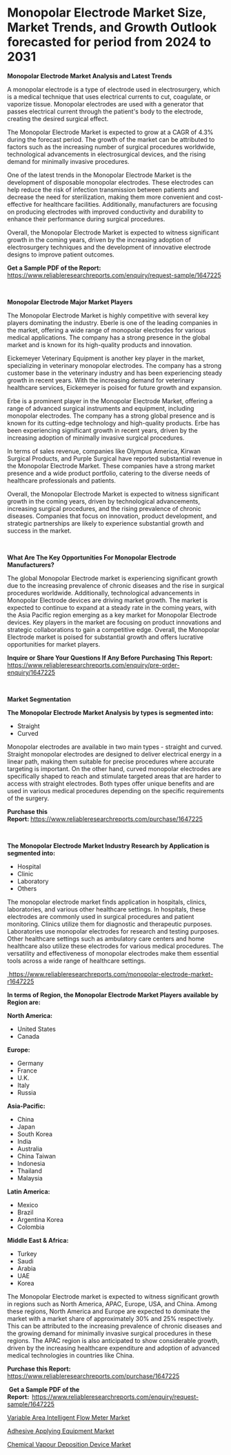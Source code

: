 <p><h1>Monopolar Electrode Market Size, Market Trends, and Growth Outlook forecasted for period from 2024 to 2031</h1></p><p><strong>Monopolar Electrode Market Analysis and Latest Trends</strong></p>
<p><p>A monopolar electrode is a type of electrode used in electrosurgery, which is a medical technique that uses electrical currents to cut, coagulate, or vaporize tissue. Monopolar electrodes are used with a generator that passes electrical current through the patient's body to the electrode, creating the desired surgical effect.</p><p>The Monopolar Electrode Market is expected to grow at a CAGR of 4.3% during the forecast period. The growth of the market can be attributed to factors such as the increasing number of surgical procedures worldwide, technological advancements in electrosurgical devices, and the rising demand for minimally invasive procedures.</p><p>One of the latest trends in the Monopolar Electrode Market is the development of disposable monopolar electrodes. These electrodes can help reduce the risk of infection transmission between patients and decrease the need for sterilization, making them more convenient and cost-effective for healthcare facilities. Additionally, manufacturers are focusing on producing electrodes with improved conductivity and durability to enhance their performance during surgical procedures.</p><p>Overall, the Monopolar Electrode Market is expected to witness significant growth in the coming years, driven by the increasing adoption of electrosurgery techniques and the development of innovative electrode designs to improve patient outcomes.</p></p>
<p><strong>Get a Sample PDF of the Report:&nbsp;</strong> <a href="https://www.reliableresearchreports.com/enquiry/request-sample/1647225">https://www.reliableresearchreports.com/enquiry/request-sample/1647225</a></p>
<p>&nbsp;</p>
<p><strong>Monopolar Electrode Major Market Players</strong></p>
<p><p>The Monopolar Electrode Market is highly competitive with several key players dominating the industry. Eberle is one of the leading companies in the market, offering a wide range of monopolar electrodes for various medical applications. The company has a strong presence in the global market and is known for its high-quality products and innovation.</p><p>Eickemeyer Veterinary Equipment is another key player in the market, specializing in veterinary monopolar electrodes. The company has a strong customer base in the veterinary industry and has been experiencing steady growth in recent years. With the increasing demand for veterinary healthcare services, Eickemeyer is poised for future growth and expansion.</p><p>Erbe is a prominent player in the Monopolar Electrode Market, offering a range of advanced surgical instruments and equipment, including monopolar electrodes. The company has a strong global presence and is known for its cutting-edge technology and high-quality products. Erbe has been experiencing significant growth in recent years, driven by the increasing adoption of minimally invasive surgical procedures.</p><p>In terms of sales revenue, companies like Olympus America, Kirwan Surgical Products, and Purple Surgical have reported substantial revenue in the Monopolar Electrode Market. These companies have a strong market presence and a wide product portfolio, catering to the diverse needs of healthcare professionals and patients.</p><p>Overall, the Monopolar Electrode Market is expected to witness significant growth in the coming years, driven by technological advancements, increasing surgical procedures, and the rising prevalence of chronic diseases. Companies that focus on innovation, product development, and strategic partnerships are likely to experience substantial growth and success in the market.</p></p>
<p>&nbsp;</p>
<p><strong>What Are The Key Opportunities For Monopolar Electrode Manufacturers?</strong></p>
<p><p>The global Monopolar Electrode market is experiencing significant growth due to the increasing prevalence of chronic diseases and the rise in surgical procedures worldwide. Additionally, technological advancements in Monopolar Electrode devices are driving market growth. The market is expected to continue to expand at a steady rate in the coming years, with the Asia Pacific region emerging as a key market for Monopolar Electrode devices. Key players in the market are focusing on product innovations and strategic collaborations to gain a competitive edge. Overall, the Monopolar Electrode market is poised for substantial growth and offers lucrative opportunities for market players.</p></p>
<p><strong>Inquire or Share Your Questions If Any Before Purchasing This Report:</strong> <a href="https://www.reliableresearchreports.com/enquiry/pre-order-enquiry/1647225">https://www.reliableresearchreports.com/enquiry/pre-order-enquiry/1647225</a></p>
<p>&nbsp;</p>
<p><strong>Market Segmentation</strong></p>
<p><strong>The Monopolar Electrode Market Analysis by types is segmented into:</strong></p>
<p><ul><li>Straight</li><li>Curved</li></ul></p>
<p><p>Monopolar electrodes are available in two main types - straight and curved. Straight monopolar electrodes are designed to deliver electrical energy in a linear path, making them suitable for precise procedures where accurate targeting is important. On the other hand, curved monopolar electrodes are specifically shaped to reach and stimulate targeted areas that are harder to access with straight electrodes. Both types offer unique benefits and are used in various medical procedures depending on the specific requirements of the surgery.</p></p>
<p><strong>Purchase this Report:&nbsp;</strong><a href="https://www.reliableresearchreports.com/purchase/1647225">https://www.reliableresearchreports.com/purchase/1647225</a></p>
<p>&nbsp;</p>
<p><strong>The Monopolar Electrode Market Industry Research by Application is segmented into:</strong></p>
<p><ul><li>Hospital</li><li>Clinic</li><li>Laboratory</li><li>Others</li></ul></p>
<p><p>The monopolar electrode market finds application in hospitals, clinics, laboratories, and various other healthcare settings. In hospitals, these electrodes are commonly used in surgical procedures and patient monitoring. Clinics utilize them for diagnostic and therapeutic purposes. Laboratories use monopolar electrodes for research and testing purposes. Other healthcare settings such as ambulatory care centers and home healthcare also utilize these electrodes for various medical procedures. The versatility and effectiveness of monopolar electrodes make them essential tools across a wide range of healthcare settings.</p></p>
<p><a href="https://www.reliableresearchreports.com/monopolar-electrode-market-r1647225">&nbsp;https://www.reliableresearchreports.com/monopolar-electrode-market-r1647225</a></p>
<p><strong>In terms of Region, the Monopolar Electrode Market Players available by Region are:</strong></p>
<p>
    <p> <strong> North America: </strong>
        <ul>
            <li>United States</li>
            <li>Canada</li>
        </ul>
        </p> 
    <p> <strong> Europe: </strong>
        <ul>
            <li>Germany</li>
            <li>France</li>
            <li>U.K.</li>
            <li>Italy</li>
            <li>Russia</li>
        </ul>
        </p> 
    <p> <strong> Asia-Pacific: </strong>
        <ul>
            <li>China</li>
            <li>Japan</li>
            <li>South Korea</li>
            <li>India</li>
            <li>Australia</li>
            <li>China Taiwan</li>
            <li>Indonesia</li>
            <li>Thailand</li>
            <li>Malaysia</li>
        </ul>
        </p> 
    <p> <strong> Latin America: </strong>
        <ul>
            <li>Mexico</li>
            <li>Brazil</li>
            <li>Argentina Korea</li>
            <li>Colombia</li>
        </ul>
        </p> 
    <p> <strong> Middle East & Africa: </strong>
        <ul>
            <li>Turkey</li>
            <li>Saudi</li>
            <li>Arabia</li>
            <li>UAE</li>
            <li>Korea</li>
        </ul>
    </p>
    </p>
<p><p>The Monopolar Electrode market is expected to witness significant growth in regions such as North America, APAC, Europe, USA, and China. Among these regions, North America and Europe are expected to dominate the market with a market share of approximately 30% and 25% respectively. This can be attributed to the increasing prevalence of chronic diseases and the growing demand for minimally invasive surgical procedures in these regions. The APAC region is also anticipated to show considerable growth, driven by the increasing healthcare expenditure and adoption of advanced medical technologies in countries like China.</p></p>
<p><strong>Purchase this Report: </strong><a href="https://www.reliableresearchreports.com/purchase/1647225">https://www.reliableresearchreports.com/purchase/1647225</a></p>
<p>&nbsp;<strong>Get a Sample PDF of the Report:&nbsp;&nbsp;</strong><a href="https://www.reliableresearchreports.com/enquiry/request-sample/1647225">https://www.reliableresearchreports.com/enquiry/request-sample/1647225</a></p>
<p><strong></strong></p>
<p><p><a href="https://github.com/irfadac/Market-Research-Report-List-4/blob/main/variable-area-intelligent-flow-meter-market.md">Variable Area Intelligent Flow Meter Market</a></p><p><a href="https://github.com/okotobwrhuteie/Market-Research-Report-List-3/blob/main/adhesive-applying-equipment-market.md">Adhesive Applying Equipment Market</a></p><p><a href="https://github.com/myacatherineblakecaczo9vcsw/Market-Research-Report-List-3/blob/main/chemical-vapour-deposition-device-market.md">Chemical Vapour Deposition Device Market</a></p></p>